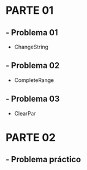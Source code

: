 # PARTE 01

## - Problema 01

- ChangeString

## - Problema 02

- CompleteRange

## - Problema 03

- ClearPar

# PARTE 02

## - Problema práctico
